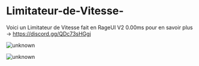 # Limitateur-de-Vitesse-
Voici un Limitateur de Vitesse fait en RageUI V2 0.00ms pour en savoir plus -> https://discord.gg/QDc73sHGgj

![unknown](https://user-images.githubusercontent.com/88659966/148694644-1d0e486b-099b-4a43-8f6a-4d4f4aa9151c.png)

![unknown](https://user-images.githubusercontent.com/88659966/148694651-6ad457fb-7315-4bfb-824b-5d3992ce45a9.png)
